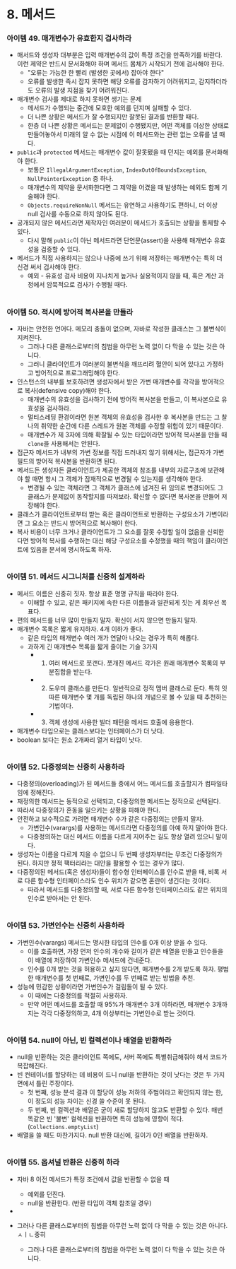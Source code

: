 # 8. 메서드
### 아이템 49. 매개변수가 유효한지 검사하라
- 매서드와 생성자 대부분은 입력 매개변수의 값이 특정 조건을 만족하기를 바란다. 이런 제약은 반드시 문서화해야 하며 메서드 몸체가 시작되기 전에 검사해야 한다.
  - "오류는 가능한 한 빨리 (발생한 곳에서) 잡아야 한다"
  - 오류를 발생한 즉시 잡지 못하면 해당 오류를 감자하기 어려워지고, 감지하더라도 오류의 발생 지점을 찾기 어려워진다.
- 매개변수 검사를 제대로 하지 못하면 생기는 문제
  - 메서드가 수행되는 중간에 모호한 예외를 던지며 실패할 수 있다.
  - 더 나쁜 상황은 메서드가 잘 수행되지만 잘못된 결과를 반환할 때다.
  - 한층 더 나쁜 상황은 메서드는 문제없이 수행됐지만, 어떤 객체를 이상한 상태로 만들어놓아서 미래의 알 수 없는 시점에 이 메서드와는 관련 없는 오류를 낼 때다.
- `public`과 `protected` 메서드는 매개변수 값이 잘못됐을 때 던지는 예외를 문서화해야 한다. 
  - 보통은 `IllegalArgumentException`, `IndexOutOfBoundsException`, `NullPointerException` 중 하나.
  - 매개변수의 제약을 문서화한다면 그 제약을 어겼을 때 발생하는 예외도 함께 기술해야 한다.
  - `Objects.requireNonNull` 메서드는 유연하고 사용하기도 편하니, 더 이상 null 검사를 수동으로 하지 않아도 된다.
- 공개되지 않은 메서드라면 제작자인 여러분이 메서드가 호출되는 상황을 통제할 수 있다.
  - 다시 말해 `public`이 아닌 메서드라면 단언문(assert)을 사용해 매개변수 유효성을 검증할 수 있다.
- 메서드가 직접 사용하지는 않으나 나중에 쓰기 위해 저장하는 매개변수는 특히 더 신경 써서 검사해야 한다.
  - 예외 - 유효성 검사 비용이 지나치게 높거나 실용적이지 않을 때, 혹은 계산 과정에서 암묵적으로 검사가 수행될 때다.

#
### 아이템 50. 적시에 방어적 복사본을 만들라
- 자바는 안전한 언어다. 메모리 충돌이 없으며, 자바로 작성한 클래스는 그 불변식이 지켜진다.
  - 그러나 다른 클래스로부터의 침범을 아무런 노력 없이 다 막을 수 있는 것은 아니다. 
  - 그러니 클라이언트가 여러분의 불변식을 깨뜨리려 혈안이 되어 있다고 가정하고 방어적으로 프로그래밍해야 한다.
- 인스턴스의 내부를 보호하려면 생성자에서 받은 가변 매개변수를 각각을 방어적으로 복사(defensive copy)해야 한다.
  - 매개변수의 유효성을 검사하기 전에 방어적 복사본을 만들고, 이 복사본으로 유효성을 검사하라.
  - 멀티스레딩 환경이라면 원본 객체의 유효성을 검사한 후 복사본을 만드는 그 찰나의 취약한 순간에 다른 스레드가 원본 객체를 수정할 위험이 있기 때문이다.
  - 매개변수가 제 3자에 의해 확잘될 수 있는 타입이라면 방어적 복사본을 만들 때 `clone`을 사용해서는 안된다.
- 접근자 메서드가 내부의 가변 정보를 직접 드러내지 않기 위해서는, 접근자가 가변 필드의 방어적 복사본을 반환하면 된다.
- 메서드든 생성자든 클라이언트가 제공한 객체의 참조를 내부의 자료구조에 보관해야 할 때면 항시 그 객체가 잠재적으로 변경될 수 있는지를 생각해야 한다.
  - 변경될 수 있는 객체라면 그 객체가 클래스에 넘겨진 뒤 임의로 변경되어도 그 클래스가 문제없이 동작할지를 따져보라. 확신할 수 없다면 복사본을 만들어 저장해야 한다.
- 클래스가 클라이언트로부터 받는 혹은 클라이언트로 반환하는 구성요소가 가변이라면 그 요소는 반드시 방어적으로 복사해야 한다.
- 복사 비용이 너무 크거나 클라이언트가 그 요소를 잘못 수정할 일이 없음을 신뢰한다면 방어적 복사를 수행하는 대신 해당 구성요소를 수정했을 때의 책임이 클라이언트에 있음을 문서에 명시하도록 하자.

#
### 아이템 51. 메서드 시그니처를 신중히 설계하라
- 메서드 이름은 신중히 짓자. 항상 표준 명명 규칙을 따라야 한다.
  - 이해할 수 있고, 같은 패키지에 속한 다른 이름들과 일관되게 짓는 게 최우선 목표다.
- 편의 메서드를 너무 많이 만들지 말자. 확신이 서지 않으면 만들지 말자.
- 매개변수 목록은 짧게 유지하자. 4개 이하가 좋다.
  - 같은 타입의 매개변수 여러 개가 연달아 나오는 경우가 특히 해롭다.
  - 과하게 긴 매개변수 목록을 짧게 줄이는 기술 3가지
    - 1. 여러 메서드로 쪼갠다. 쪼개진 메서드 각가은 원래 매개변수 목록의 부분집합을 받는다.
    - 2. 도우미 클래스를 만든다. 일반적으로 정적 멤버 클래스로 둔다. 특히 잇따른 매개변수 몇 개를 독립된 하나의 개념으로 볼 수 있을 때 추천하는 기법이다.
    - 3. 객체 생성에 사용한 빌더 패턴을 메서드 호출에 응용한다.
- 매개변수 타입으로는 클래스보다는 인터페이스가 더 낫다.
- boolean 보다는 원소 2개짜리 열거 타입이 낫다.

#
### 아이템 52. 다중정의는 신중히 사용하라
- 다중정의(overloading)가 된 메서드들 중에서 어느 메서드를 호출할지가 컴파일타임에 정해진다.
- 재정의한 메서드는 동적으로 선택되고, 다중정의한 메서드는 정적으로 선택된다.
- 따라서 다중정의가 혼동을 일으키는 상황을 피해야 한다.
- 안전하고 보수적으로 가려면 매개변수 수가 같은 다중정의는 만들지 말자.
  - 가변인수(varargs)를 사용하는 메서드라면 다중정의를 아예 하지 말아야 한다.
  - 다중정의하는 대신 메서드 이름을 다르게 지어주는 길도 항상 열려 있으니 말이다.
- 생성자는 이름을 다르게 지을 수 없으니 두 번째 생성자부터는 무조건 다중정의가 된다. 하지만 정적 팩터리라는 대안을 활용할 수 있는 경우가 많다.
- 다중정의된 메서드(혹은 생성자)들이 함수형 인터페이스를 인수로 받을 때, 비록 서로 다른 함수형 인터페이스라도 인수 위치가 같으면 혼란이 생긴다는 것이다.
  - 따라서 메서드를 다중정의할 때, 서로 다른 함수형 인터페이스라도 같은 위치의 인수로 받아서는 안 된다.

#
### 아이템 53. 가변인수는 신중히 사용하라
- 가변인수(varargs) 메서드는 명시한 타입의 인수를 0개 이상 받을 수 있다.
  - 이를 호출하면, 가장 먼저 인수의 개수와 길이가 같은 배열을 만들고 인수들을 이 배열에 저장하여 가변인수 메서드에 건네준다.
  - 인수를 0개 받는 것을 허용하고 싶지 않다면, 매개변수를 2개 받도록 하자. 평범한 매개변수를 첫 번째로, 가변인수를 두 번째로 받는 방법을 추천.
- 성능에 민감한 상황이라면 가변인수가 걸림돌이 될 수 있다.
  - 이 때에는 다중정의를 적절히 사용하자.
  - 만약 어떤 메서드를 호출할 때 95%가 매개변수 3개 이하라면, 매개변수 3개까지는 각각 다중정의하고, 4개 이상부터는 가변인수로 받는 것이다.

#
### 아이템 54. null이 아닌, 빈 컬렉션이나 배열을 반환하라
- null을 반환하는 것은 클라이언트 쪽에도, 서버 쪽에도 특별취급해줘야 해서 코드가 복잡해진다.
- 빈 컨테이너를 할당하는 데 비용이 드니 null을 반환하는 것이 낫다는 것은 두 가지 면에서 틀린 주장이다.
  - 첫 번쨰, 성능 분석 결과 이 할당이 성능 저하의 주범이라고 확인되지 않는 한, 이 정도의 성능 차이는 신경 쓸 수준이 못 된다.
  - 두 번째, 빈 컬렉션과 배열은 굳이 새로 할당하지 않고도 반환할 수 있다. 매번 똑같은 빈 '불변' 컬렉션을 반환하면 특히 성능에 영향이 적다. (`Collections.emptyList`)
- 배열을 쓸 때도 마찬가지다. null 반환 대신에, 길이가 0인 배열을 반환하자.

#
### 아이템 55. 옵셔널 반환은 신중히 하라
- 자바 8 이전 메서드가 특정 조건에서 값을 반환할 수 없을 때
  - 예외를 던진다.
  - null을 반환한다. (반환 타입이 객체 참조일 경우)
- 

- 그러나 다른 클래스로부터의 침범을 아무런 노력 없이 다 막을 수 있는 것은 아니다. ㅅㅣㄴ중히 
  - 그러나 다른 클래스로부터의 침범을 아무런 노력 없이 다 막을 수 있는 것은 아니다. 

